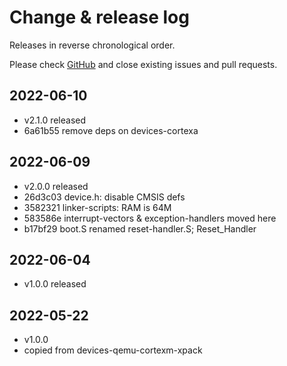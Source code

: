# Change & release log

Releases in reverse chronological order.

Please check
[GitHub](https://github.com/micro-os-plus/devices-qemu-cortexa-xpack/issues/)
and close existing issues and pull requests.

## 2022-06-10

* v2.1.0 released
* 6a61b55 remove deps on devices-cortexa

## 2022-06-09

* v2.0.0 released
* 26d3c03 device.h: disable CMSIS defs
* 3582321 linker-scripts: RAM is 64M
* 583586e interrupt-vectors & exception-handlers moved here
* b17bf29 boot.S renamed reset-handler.S; Reset_Handler

## 2022-06-04

* v1.0.0 released

## 2022-05-22

* v1.0.0
* copied from devices-qemu-cortexm-xpack
